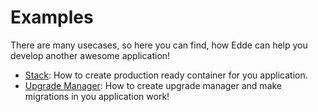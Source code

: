 # Examples

There are many usecases, so here you can find, how Edde can help you develop another
awesome application!

* [Stack](/examples/stack): How to create production ready container for you application.
* [Upgrade Manager](/examples/upgrade-manager): How to create upgrade manager and make migrations
in you application work!
